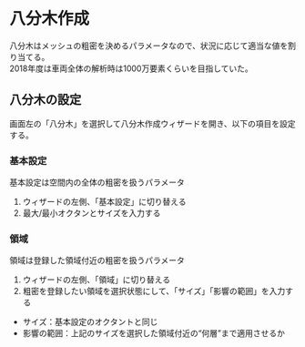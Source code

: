 # 八分木作成
八分木はメッシュの粗密を決めるパラメータなので、状況に応じて適当な値を割り当てる。  
2018年度は車両全体の解析時は1000万要素くらいを目指していた。

## 八分木の設定
画面左の「八分木」を選択して八分木作成ウィザードを開き、以下の項目を設定する。

### 基本設定
基本設定は空間内の全体の粗密を扱うパラメータ
1. ウィザードの左側、「基本設定」に切り替える
2. 最大/最小オクタンとサイズを入力する

### 領域
領域は登録した領域付近の粗密を扱うパラメータ
1. ウィザードの左側、「領域」に切り替える
2. 粗密を登録したい領域を選択状態にして、「サイズ」「影響の範囲」を入力する
  - サイズ：基本設定のオクタントと同じ
  - 影響の範囲：上記のサイズを選択した領域付近の“何層”まで適用させるか
